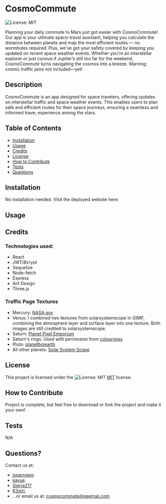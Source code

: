 # CosmoCommute
  ![License: MIT](https://img.shields.io/badge/License-MIT-yellow.svg)

  Planning your daily commute to Mars just got easier with CosmoCommute! Our app is your ultimate space-travel assistant, helping you calculate the distance between planets and map the most efficient routes — no wormholes required. Plus, we’ve got your safety covered by keeping you updated on recent space weather events. Whether you're an interstellar explorer or just curious if Jupiter’s still too far for the weekend, CosmoCommute turns navigating the cosmos into a breeze. Warning: cosmic traffic jams not included—yet!

  ## Description
  CosmoCommute is an app designed for space travelers, offering updates on interstellar traffic and space weather events. This enables users to plan safe and efficient routes for their space journeys, ensuring a seamless and informed trave; experience among the stars.

  ## Table of Contents
  - [Installation](#installation)
  - [Usage](#usage)
  - [Credits](#credits)
  - [License](#license)
  - [How to Contribute](#how-to-contribute)
  - [Tests](#tests)
  - [Questions](#questions)

  ## Installation
  No installation needed. Visit the deployed website here: []()

  ## Usage
  <Add in later>

  ## Credits
  ### Technologies used:
  - React
  - JWT/Bcrypt
  - Sequelize
  - Node-fetch
  - Express
  - Ant Design
  - Three.js
  
  ### Traffic Page Textures
  - Mercury: [NASA.gov](https://science.nasa.gov/resource/enhanced-color-mercury-map/)
  - Venus: I combined two textures from solarsystemscope in GIMP, combining the atmosphere layer and surface layer into one texture. Both images are still credited to solarsystemscope.
  - Saturn: [Planet Pixel Emporium](https://planetpixelemporium.com/saturn.html)
  - Saturn's rings: Used with permission from [colourness](https://www.deviantart.com/colourness/art/Saturn-s-Rings-From-JHT-s-Planet-Pixel-Emporium-977223531)
  - Pluto: [planetboiearth](https://www.deviantart.com/planetboiearth/art/Pluto-Texture-1006312599)
  - All other planets: [Solar System Scope](https://www.solarsystemscope.com/textures/)

  ## License
  This project is licensed under the ![License: MIT](https://img.shields.io/badge/License-MIT-yellow.svg) [MIT](https://opensource.org/licenses/MIT) license.

  ## How to Contribute
  Project is complete, but feel free to download or fork the project and make it your own! 

  ## Tests
  N/A

  ## Questions? 
  Contact us at:
  - [jsparrowio](https://github.com/jsparrowio)
  - [kavue](https://github.com/kavue)
  - [Sierra217](https://github.com/Sierra217)
  - [K3strl](https://github.com/k3strl),
  - ...or email us at: <cosmocommute@geemail.com>